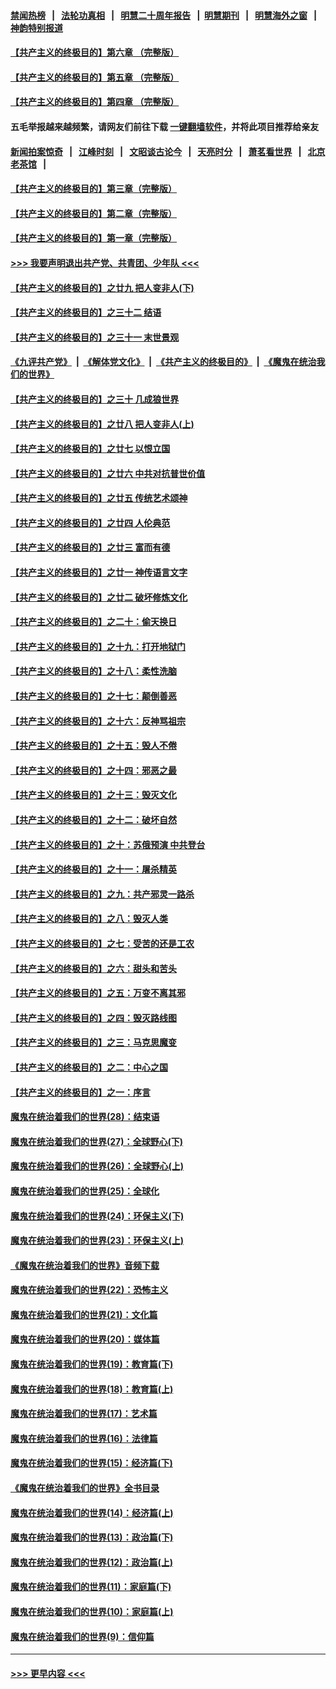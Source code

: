 #### [禁闻热榜](热点新闻.md?=0)  &nbsp;&nbsp;|&nbsp;&nbsp; [法轮功真相](https://github.com/gfw-breaker/truth/blob/master/README.md?=0) &nbsp;&nbsp;|&nbsp;&nbsp; [明慧二十周年报告](https://github.com/gfw-breaker/mh-reports/blob/master/README.md?=0) &nbsp;&nbsp;|&nbsp;&nbsp;[明慧期刊](https://github.com/gfw-breaker/mh-qikan) &nbsp;&nbsp;|&nbsp;&nbsp; [明慧海外之窗](https://github.com/gfw-breaker/mh-news/blob/master/README.md?=0) &nbsp;&nbsp;|&nbsp;&nbsp; [神韵特别报道](https://github.com/gfw-breaker/mh-news/blob/master/shenyun.md?=0)
#### [【共产主义的终极目的】第六章 （完整版）](../pages/nsc422/n11428913.md?t=03050931) 
#### [【共产主义的终极目的】第五章 （完整版）](../pages/nsc422/n11428912.md?t=03050931) 
#### [【共产主义的终极目的】第四章 （完整版）](../pages/nsc422/n11428907.md?t=03050931) 
#### 五毛举报越来越频繁，请网友们前往下载 [一键翻墙软件](https://github.com/gfw-breaker/ssr-accounts)，并将此项目推荐给亲友
#### [新闻拍案惊奇](https://github.com/gfw-breaker/banned-news/blob/master/pages/link4.md) &nbsp;&nbsp;|&nbsp;&nbsp; [江峰时刻](https://github.com/gfw-breaker/banned-news/blob/master/pages/link4.md) &nbsp;&nbsp;|&nbsp;&nbsp; [文昭谈古论今](https://github.com/gfw-breaker/banned-news/blob/master/pages/link4.md) &nbsp;&nbsp;|&nbsp;&nbsp; [天亮时分](https://github.com/gfw-breaker/banned-news/blob/master/pages/link4.md) &nbsp;&nbsp;|&nbsp;&nbsp; [萧茗看世界](https://github.com/gfw-breaker/banned-news/blob/master/pages/link4.md) &nbsp;&nbsp;|&nbsp;&nbsp; [北京老茶馆](https://github.com/gfw-breaker/banned-news/blob/master/pages/link4.md) &nbsp;&nbsp;|&nbsp;&nbsp; 
#### [【共产主义的终极目的】第三章（完整版）](../pages/nsc422/n11428848.md?t=03050931) 
#### [【共产主义的终极目的】第二章（完整版）](../pages/nsc422/n11428831.md?t=03050931) 
#### [【共产主义的终极目的】第一章（完整版）](../pages/nsc422/n11417651.md?t=03050931) 
#### [>>> 我要声明退出共产党、共青团、少年队 <<<](https://github.com/begood0513/goodnews/blob/master/quit/letter.md) 
#### [【共产主义的终极目的】之廿九 把人变非人(下)](../pages/nsc422/n11344140.md?t=03050931) 
#### [【共产主义的终极目的】之三十二 结语](../pages/nsc422/n11360535.md?t=03050931) 
#### [【共产主义的终极目的】之三十一 末世景观](../pages/nsc422/n11351129.md?t=03050931) 
#### [《九评共产党》](https://github.com/begood0513/9ping.md/blob/master/README.md) &nbsp;|&nbsp; [《解体党文化》](../../../../jtdwh.md/blob/master/README.md)  &nbsp;|&nbsp; [《共产主义的终极目的》](../../../../gczydzjmd.md/blob/master/README.md) &nbsp;|&nbsp; [《魔鬼在统治我们的世界》](../../../../mgztzwmdsj.md/blob/master/README.md) 
#### [【共产主义的终极目的】之三十 几成狼世界](../pages/nsc422/n11348280.md?t=03050931) 
#### [【共产主义的终极目的】之廿八 把人变非人(上)](../pages/nsc422/n11340492.md?t=03050931) 
#### [【共产主义的终极目的】之廿七 以恨立国](../pages/nsc422/n11336944.md?t=03050931) 
#### [【共产主义的终极目的】之廿六 中共对抗普世价值](../pages/nsc422/n11324785.md?t=03050931) 
#### [【共产主义的终极目的】之廿五 传统艺术颂神](../pages/nsc422/n11296396.md?t=03050931) 
#### [【共产主义的终极目的】之廿四 人伦典范](../pages/nsc422/n11296397.md?t=03050931) 
#### [【共产主义的终极目的】之廿三 富而有德](../pages/nsc422/n11283598.md?t=03050931) 
#### [【共产主义的终极目的】之廿一 神传语言文字](../pages/nsc422/n11263265.md?t=03050931) 
#### [【共产主义的终极目的】之廿二 破坏修炼文化](../pages/nsc422/n11245728.md?t=03050931) 
#### [【共产主义的终极目的】之二十：偷天换日](../pages/nsc422/n11238846.md?t=03050931) 
#### [【共产主义的终极目的】之十九：打开地狱门](../pages/nsc422/n11206376.md?t=03050931) 
#### [【共产主义的终极目的】之十八：柔性洗脑](../pages/nsc422/n11199994.md?t=03050931) 
#### [【共产主义的终极目的】之十七：颠倒善恶](../pages/nsc422/n11179782.md?t=03050931) 
#### [【共产主义的终极目的】之十六：反神骂祖宗](../pages/nsc422/n11166798.md?t=03050931) 
#### [【共产主义的终极目的】之十五：毁人不倦](../pages/nsc422/n11166792.md?t=03050931) 
#### [【共产主义的终极目的】之十四：邪恶之最](../pages/nsc422/n11150249.md?t=03050931) 
#### [【共产主义的终极目的】之十三：毁灭文化](../pages/nsc422/n11135227.md?t=03050931) 
#### [【共产主义的终极目的】之十二：破坏自然](../pages/nsc422/n11135214.md?t=03050931) 
#### [【共产主义的终极目的】之十：苏俄预演 中共登台](../pages/nsc422/n11118424.md?t=03050931) 
#### [【共产主义的终极目的】之十一：屠杀精英](../pages/nsc422/n11118442.md?t=03050931) 
#### [【共产主义的终极目的】之九：共产邪灵一路杀](../pages/nsc422/n11114139.md?t=03050931) 
#### [【共产主义的终极目的】之八：毁灭人类](../pages/nsc422/n11108503.md?t=03050931) 
#### [【共产主义的终极目的】之七：受苦的还是工农](../pages/nsc422/n11101809.md?t=03050931) 
#### [【共产主义的终极目的】之六：甜头和苦头](../pages/nsc422/n11096971.md?t=03050931) 
#### [【共产主义的终极目的】之五：万变不离其邪](../pages/nsc422/n11091285.md?t=03050931) 
#### [【共产主义的终极目的】之四：毁灭路线图](../pages/nsc422/n11086284.md?t=03050931) 
#### [【共产主义的终极目的】之三：马克思魔变](../pages/nsc422/n11061941.md?t=03050931) 
#### [【共产主义的终极目的】之二：中心之国](../pages/nsc422/n11047728.md?t=03050931) 
#### [【共产主义的终极目的】之一：序言](../pages/nsc422/n11086077.md?t=03050931) 
#### [魔鬼在统治着我们的世界(28)：结束语](../pages/nsc422/n10936246.md?t=03050931) 
#### [魔鬼在统治着我们的世界(27)：全球野心(下)](../pages/nsc422/n10928319.md?t=03050931) 
#### [魔鬼在统治着我们的世界(26)：全球野心(上)](../pages/nsc422/n10900318.md?t=03050931) 
#### [魔鬼在统治着我们的世界(25)：全球化](../pages/nsc422/n10788205.md?t=03050931) 
#### [魔鬼在统治着我们的世界(24)：环保主义(下)](../pages/nsc422/n10695307.md?t=03050931) 
#### [魔鬼在统治着我们的世界(23)：环保主义(上)](../pages/nsc422/n10688613.md?t=03050931) 
#### [《魔鬼在统治着我们的世界》音频下载](../pages/nsc422/n10635553.md?t=03050931) 
#### [魔鬼在统治着我们的世界(22)：恐怖主义](../pages/nsc422/n10614727.md?t=03050931) 
#### [魔鬼在统治着我们的世界(21)：文化篇](../pages/nsc422/n10597706.md?t=03050931) 
#### [魔鬼在统治着我们的世界(20)：媒体篇](../pages/nsc422/n10586579.md?t=03050931) 
#### [魔鬼在统治着我们的世界(19)：教育篇(下)](../pages/nsc422/n10564808.md?t=03050931) 
#### [魔鬼在统治着我们的世界(18)：教育篇(上)](../pages/nsc422/n10526970.md?t=03050931) 
#### [魔鬼在统治着我们的世界(17)：艺术篇](../pages/nsc422/n10499093.md?t=03050931) 
#### [魔鬼在统治着我们的世界(16)：法律篇](../pages/nsc422/n10485969.md?t=03050931) 
#### [魔鬼在统治着我们的世界(15)：经济篇(下)](../pages/nsc422/n10469975.md?t=03050931) 
#### [《魔鬼在统治着我们的世界》全书目录](../pages/nsc422/n10464261.md?t=03050931) 
#### [魔鬼在统治着我们的世界(14)：经济篇(上)](../pages/nsc422/n10457370.md?t=03050931) 
#### [魔鬼在统治着我们的世界(13)：政治篇(下)](../pages/nsc422/n10448270.md?t=03050931) 
#### [魔鬼在统治着我们的世界(12)：政治篇(上)](../pages/nsc422/n10444576.md?t=03050931) 
#### [魔鬼在统治着我们的世界(11)：家庭篇(下)](../pages/nsc422/n10440961.md?t=03050931) 
#### [魔鬼在统治着我们的世界(10)：家庭篇(上)](../pages/nsc422/n10435448.md?t=03050931) 
#### [魔鬼在统治着我们的世界(9)：信仰篇](../pages/nsc422/n10432159.md?t=03050931) 

----
#### [ >>> 更早内容 <<< ](../indexes/nsc422-earlier.md)
